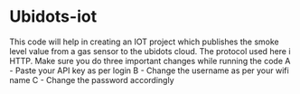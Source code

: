 # Ubidots-iot

This code will help in creating an IOT project which publishes the smoke level value from a gas sensor to the ubidots cloud. The protocol used here i HTTP.
Make sure you do three important changes while running the code
A - Paste your API key as per login 
B - Change the username as per your wifi name
C - Change the password accordingly

